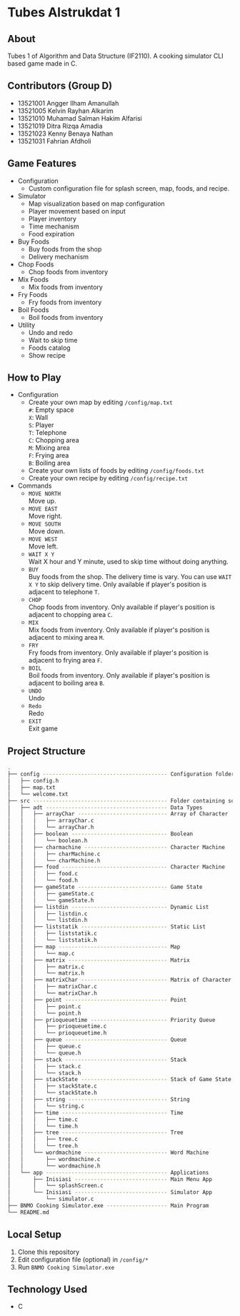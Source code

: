 # Tubes Alstrukdat 1
## About
Tubes 1 of Algorithm and Data Structure (IF2110). A cooking simulator CLI based game made in C. 
## Contributors (Group D)
- 13521001 Angger Ilham Amanullah <br/>
- 13521005 Kelvin Rayhan Alkarim <br/>
- 13521010 Muhamad Salman Hakim Alfarisi <br/>
- 13521019 Ditra Rizqa Amadia <br/>
- 13521023 Kenny Benaya Nathan <br/>
- 13521031 Fahrian Afdholi <br/>
## Game Features
- Configuration
  - Custom configuration file for splash screen, map, foods, and recipe.
- Simulator
  - Map visualization based on map configuration
  - Player movement based on input
  - Player inventory
  - Time mechanism
  - Food expiration
- Buy Foods
  - Buy foods from the shop
  - Delivery mechanism
- Chop Foods
  - Chop foods from inventory
- Mix Foods
  - Mix foods from inventory
- Fry Foods
  - Fry foods from inventory
- Boil Foods
  - Boil foods from inventory
- Utility
  - Undo and redo
  - Wait to skip time
  - Foods catalog
  - Show recipe
## How to Play
- Configuration
  - Create your own map by editing ```/config/map.txt``` <br/>
  `#`: Empty space <br/>
  `X`: Wall <br/>
  `S`: Player <br/>
  `T`: Telephone <br/>
  `C`: Chopping area <br/>
  `M`: Mixing area <br/>
  `F`: Frying area <br/>
  `B`: Boiling area <br/>
  - Create your own lists of foods by editing ```/config/foods.txt```
  - Create your own recipe by editing ```/config/recipe.txt```
- Commands
  - `MOVE NORTH` <br/>
  Move up.
  - `MOVE EAST`<br/>
  Move right. 
  - `MOVE SOUTH` <br/>
  Move down.
  - `MOVE WEST` <br/>
  Move left.
  - `WAIT X Y` <br/>
  Wait X hour and Y minute, used to skip time without doing anything.
  - `BUY` <br/>
  Buy foods from the shop. The delivery time is vary. You can use `WAIT X Y` to skip delivery time. Only available if player's position is adjacent to telephone `T`.
  - `CHOP` <br/>
  Chop foods from inventory. Only available if player's position is adjacent to chopping area `C`.
  - `MIX` <br/>
  Mix foods from inventory. Only available if player's position is adjacent to mixing area `M`.
  - `FRY` <br/>
  Fry foods from inventory. Only available if player's position is adjacent to frying area `F`.
  - `BOIL` <br/>
  Boil foods from inventory. Only available if player's position is adjacent to boiling area `B`.
  - `UNDO` <br/>
  Undo
  - `Redo` <br/>
  Redo
  - `EXIT` <br/>
  Exit game
## Project Structure
```bash
.
├── config --------------------------------------- Configuration folder
│   ├── config.h
│   ├── map.txt
│   └── welcome.txt
├── src ------------------------------------------ Folder containing source files
│   ├── adt -------------------------------------- Data Types
│   │   ├── arrayChar ---------------------------- Array of Character
│   │   │   ├── arrayChar.c
│   │   │   └── arrayChar.h
│   │   ├── boolean ------------------------------ Boolean
│   │   │   └── boolean.h
│   │   ├── charmachine -------------------------- Character Machine
│   │   │   ├── charMachine.c
│   │   │   └── charMachine.h
│   │   ├── food --------------------------------- Character Machine
│   │   │   ├── food.c
│   │   │   └── food.h
│   │   ├── gameState ---------------------------- Game State
│   │   │   ├── gameState.c
│   │   │   └── gameState.h
│   │   ├── listdin ------------------------------ Dynamic List
│   │   │   ├── listdin.c
│   │   │   └── listdin.h
│   │   ├── liststatik --------------------------- Static List
│   │   │   ├── liststatik.c
│   │   │   └── liststatik.h
│   │   ├── map ---------------------------------- Map
│   │   │   └── map.c
│   │   ├── matrix ------------------------------- Matrix
│   │   │   ├── matrix.c
│   │   │   └── matrix.h
│   │   ├── matrixChar --------------------------- Matrix of Character
│   │   │   ├── matrixChar.c
│   │   │   └── matrixChar.h
│   │   ├── point -------------------------------- Point
│   │   │   ├── point.c
│   │   │   └── point.h
│   │   ├── prioqueuetime ------------------------ Priority Queue
│   │   │   ├── prioqueuetime.c
│   │   │   └── prioqueuetime.h
│   │   ├── queue -------------------------------- Queue
│   │   │   ├── queue.c
│   │   │   └── queue.h
│   │   ├── stack -------------------------------- Stack
│   │   │   ├── stack.c
│   │   │   └── stack.h
│   │   ├── stackState --------------------------- Stack of Game State
│   │   │   ├── stackState.c
│   │   │   └── stackState.h
│   │   ├── string ------------------------------- String
│   │   │   └── string.c
│   │   ├── time --------------------------------- Time
│   │   │   ├── time.c
│   │   │   └── time.h
│   │   ├── tree --------------------------------- Tree
│   │   │   ├── tree.c
│   │   │   └── tree.h
│   │   └── wordmachine -------------------------- Word Machine
│   │       ├── wordmachine.c
│   │       └── wordmachine.h
│   └── app -------------------------------------- Applications
│       ├── Inisiasi ----------------------------- Main Menu App
│       │   └── splashScreen.c
│       └── Inisiasi ----------------------------- Simulator App
│           └── simulator.c
├── BNMO Cooking Simulator.exe ------------------- Main Program
└── README.md
```
## Local Setup
1. Clone this repository
2. Edit configuration file (optional) in ```/config/*```
4. Run ```BNMO Cooking Simulator.exe```
## Technology Used
- C

